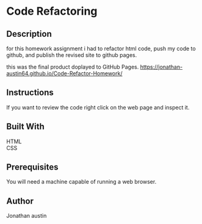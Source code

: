 # Code Refactoring
## Description
for this homework assignment i had to refactor html code, push my code to github, and publish the revised site to github pages.

this was the final product doplayed to GitHub Pages.
https://jonathan-austin64.github.io/Code-Refactor-Homework/


## Instructions
If you want to review the code right click on the web page and inspect it.

## Built With
HTML  
CSS  

## Prerequisites
You will need a machine capable of running a web browser.

## Author
Jonathan austin
